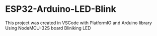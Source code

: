 # ESP32-Arduino-LED-Blink
This project was created in VSCode with PlatformIO and Arduino library
Using NodeMCU-32S board
Bliniking LED
